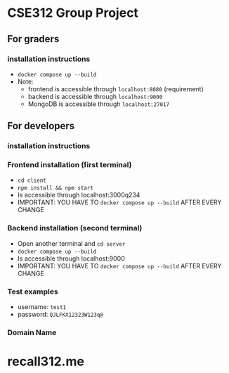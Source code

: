 # CSE312 Group Project

## For graders
### installation instructions
- ```docker compose up --build```
- Note: 
    - frontend is accessible through ```localhost:8080``` (requirement)
    - backend is accessible through ```localhost:9000```
    - MongoDB is accessible through ```localhost:27017```

## For developers 
### installation instructions
### Frontend installation (first terminal)
- ```cd client```
- ```npm install && npm start```
- Is accessible through localhost:3000q234
- IMPORTANT: YOU HAVE TO ```docker compose up --build``` AFTER EVERY CHANGE

### Backend installation (second terminal)
- Open another terminal and ```cd server```
- ```docker compose up --build```
- Is accessible through localhost:9000
- IMPORTANT: YOU HAVE TO ```docker compose up --build``` AFTER EVERY CHANGE

### Test examples
- username: ```test1```
- password: ```QJLFKX12323W123q@```

### Domain Name ###
# recall312.me